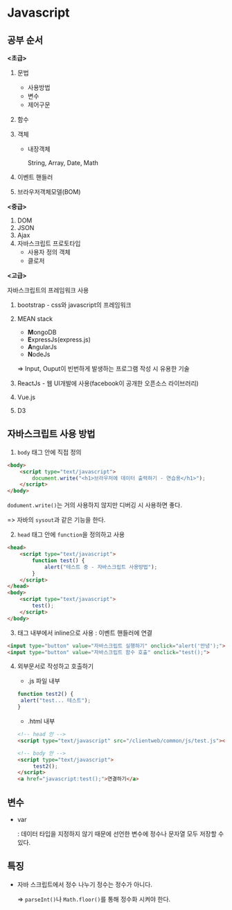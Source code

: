# Javascript

## 공부 순서

**<초급>**

1. 문법

   * 사용방법
   * 변수
   * 제어구문

2. 함수

3. 객체

    * 내장객체

      String, Array, Date, Math

4. 이벤트 핸들러

5. 브라우저객체모델(BOM)

**<중급>**

1. DOM
2. JSON
3. Ajax
4. 자바스크립트 프로토타입
   * 사용자 정의 객체
   * 클로저

**<고급>**

자바스크립트의 프레임워크 사용

1. bootstrap - css와 javascript의 프레임워크

2. MEAN stack 

   * **M**ongoDB
   * **E**xpressJs(express.js)
   * **A**ngularJs
   * **N**odeJs

   => Input, Ouput이 빈번하게 발생하는 프로그램 작성 시 유용한 기술

3. ReactJs - 웹 UI개발에 사용(facebook이 공개한 오픈소스 라이브러리)

4. Vue.js

5. D3

## 자바스크립트 사용 방법

1. `body` 태그 안에 직접 정의

```html
<body>
	<script type="text/javascript">
		document.write("<h1>브라우저에 데이터 출력하기 - 연습용</h1>");
	</script>
</body>
```

`dodument.write()`는 거의 사용하지 않지만 디버깅 시 사용하면 좋다.

=> 자바의 `sysout`과 같은 기능을 한다.

2. `head` 태그 안에 `function`을 정의하고 사용

```html
<head>
	<script type="text/javascript">
		function test() {
			alert("테스트 중 - 자바스크립트 사용방법");		
		}	
	</script>
</head>
<body>
	<script type="text/javascript">
		test();
	</script>
</body>
```

3. 태그 내부에서 inline으로 사용 : 이벤트 핸들러에 연결

```html
<input type="button" value="자바스크립트 실행하기" onclick="alert('안녕');">
<input type="button" value="자바스크립트 함수 호출" onclick="test();">
```

4. 외부문서로 작성하고 호출하기

   * .js 파일 내부

   ```javascript
   function test2() {
   	alert("test... 테스트");
   }
   ```

   * .html 내부

   ```html
   <!-- head 안 -->
   <script type="text/javascript" src="/clientweb/common/js/test.js"></script>
   
   <!-- body 안 -->
   <script type="text/javascript">
   		test2();
   </script>
   <a href="javascript:test();">연결하기</a>
   ```

## 변수

* var

  : 데이터 타입을 지정하지 않기 때문에 선언한 변수에 정수나 문자열 모두 저장할 수 있다.

## 특징

* 자바 스크립트에서 정수 나누기 정수는 정수가 아니다.

  => `parseInt()`나 `Math.floor()`를 통해 정수화 시켜야 한다.

